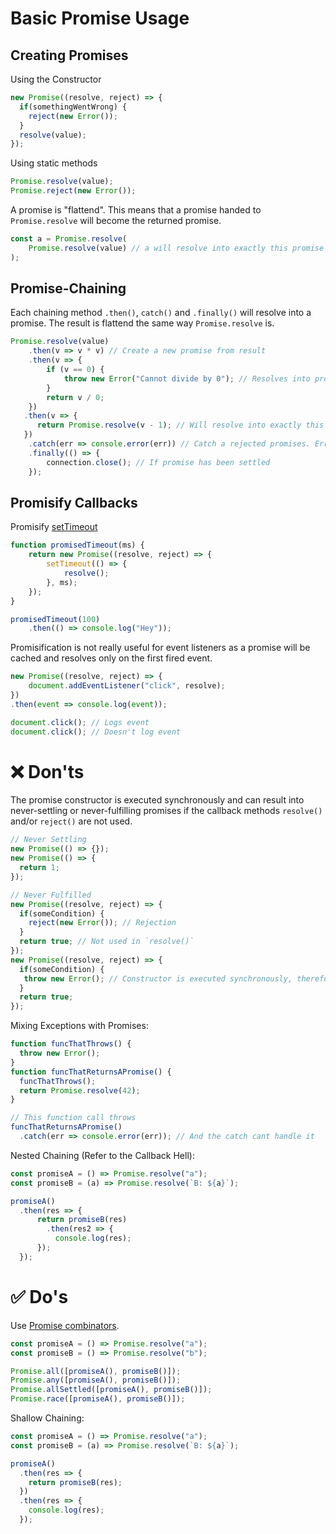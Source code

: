 # Basic Promise Usage

## Creating Promises

Using the Constructor
```js
new Promise((resolve, reject) => {
  if(somethingWentWrong) {
    reject(new Error());
  }
  resolve(value);
});
```

Using static methods
```js
Promise.resolve(value);
Promise.reject(new Error());
```

A promise is "flattend". This means that a promise handed to `Promise.resolve` will become the returned promise.
```js
const a = Promise.resolve(
    Promise.resolve(value) // a will resolve into exactly this promise
);
```

## Promise-Chaining
Each chaining method `.then()`, `catch()` and `.finally()` will resolve into a promise. The result is flattend the same way `Promise.resolve` is.
```js
Promise.resolve(value)
    .then(v => v * v) // Create a new promise from result
    .then(v => {
        if (v == 0) {
            throw new Error("Cannot divide by 0"); // Resolves into promise rejection
        }
        return v / 0;
    })
   .then(v => {
	  return Promise.resolve(v - 1); // Will resolve into exactly this promise
   })
    .catch(err => console.error(err)) // Catch a rejected promises. Errors will be propagated
    .finally(() => {
        connection.close(); // If promise has been settled
    });
```

## Promisify Callbacks
Promisify [setTimeout](https://developer.mozilla.org/en-US/docs/Web/API/setTimeout)
```js
function promisedTimeout(ms) {
    return new Promise((resolve, reject) => {
        setTimeout(() => {
            resolve();
        }, ms);
    });
}

promisedTimeout(100)
    .then(() => console.log("Hey"));
```

Promisification is not really useful for event listeners as a promise will be cached and resolves only on the first fired event.
```js
new Promise((resolve, reject) => {
    document.addEventListener("click", resolve);
})
.then(event => console.log(event));

document.click(); // Logs event
document.click(); // Doesn't log event
```

# ❌ Don'ts

The promise constructor is executed synchronously and can result into never-settling or never-fulfilling promises if the callback methods `resolve()` and/or `reject()` are not used.
```js
// Never Settling
new Promise(() => {});
new Promise(() => {
  return 1;
});

// Never Fulfilled
new Promise((resolve, reject) => {
  if(someCondition) {
    reject(new Error()); // Rejection 
  }
  return true; // Not used in `resolve()`
});
new Promise((resolve, reject) => {
  if(someCondition) {
   throw new Error(); // Constructor is executed synchronously, therefore no rejection can be infered from a thrown exception
  }
  return true;
});
```

Mixing Exceptions with Promises:
```js
function funcThatThrows() {
  throw new Error();
}
function funcThatReturnsAPromise() {
  funcThatThrows();
  return Promise.resolve(42);
}

// This function call throws
funcThatReturnsAPromise()
  .catch(err => console.error(err)); // And the catch cant handle it
```

Nested Chaining (Refer to the Callback Hell):
```js
const promiseA = () => Promise.resolve("a");
const promiseB = (a) => Promise.resolve(`B: ${a}`);

promiseA()
  .then(res => {
      return promiseB(res)
        .then(res2 => {
          console.log(res);
      });
  });
```

# ✅ Do's

Use [Promise combinators](https://v8.dev/features/promise-combinators).
```js
const promiseA = () => Promise.resolve("a");
const promiseB = () => Promise.resolve("b");

Promise.all([promiseA(), promiseB()]);
Promise.any([promiseA(), promiseB()]);
Promise.allSettled([promiseA(), promiseB()]);
Promise.race([promiseA(), promiseB()]);
```

Shallow Chaining:
```js
const promiseA = () => Promise.resolve("a");
const promiseB = (a) => Promise.resolve(`B: ${a}`);

promiseA()
  .then(res => {
    return promiseB(res);
  })
  .then(res => {
    console.log(res);
  });
```
